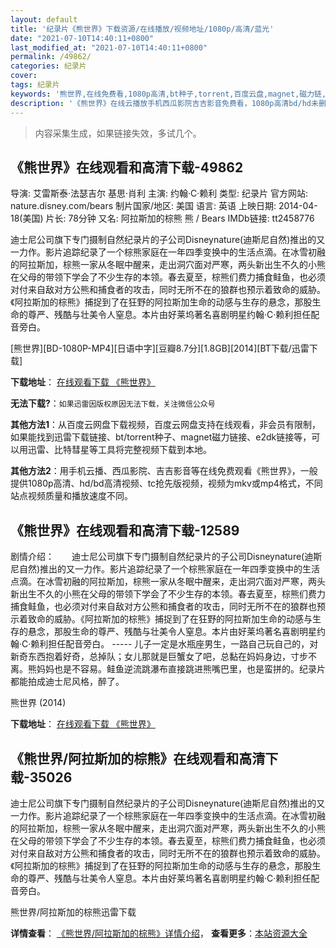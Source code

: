 ```yaml
---
layout: default
title: '纪录片《熊世界》下载资源/在线播放/视频地址/1080p/高清/蓝光'
date: "2021-07-10T14:40:11+0800"
last_modified_at: "2021-07-10T14:40:11+0800"
permalink: /49862/
categories: 纪录片
cover:
tags: 纪录片
keywords: '熊世界,在线免费看,1080p高清,bt种子,torrent,百度云盘,magnet,磁力链,迅雷下载资源'
description: '《熊世界》在线云播放手机西瓜影院吉吉影音免费看，1080p高清bd/hd未删减完整版和tc抢先枪版，mkv/mp4格式，附带bt/torrent种子、magnet/磁力链、百度云盘、网盘资源迅雷下载链接'
---
```


>内容采集生成，如果链接失效，多试几个。


## 《熊世界》在线观看和高清下载-49862

导演: 艾雷斯泰·法瑟吉尔 基思·肖利 主演: 约翰·C·赖利 类型: 纪录片 官方网站: nature.disney.com/bears 制片国家/地区: 美国 语言: 英语 上映日期: 2014-04-18(美国) 片长: 78分钟 又名: 阿拉斯加的棕熊 熊 / Bears IMDb链接: tt2458776

迪士尼公司旗下专门摄制自然纪录片的子公司Disneynature(迪斯尼自然)推出的又一力作。影片追踪纪录了一个棕熊家庭在一年四季变换中的生活点滴。在冰雪初融的阿拉斯加，棕熊一家从冬眠中醒来，走出洞穴面对严寒，两头新出生不久的小熊在父母的带领下学会了不少生存的本领。春去夏至，棕熊们费力捕食鲑鱼，也必须对付来自敌对方公熊和捕食者的攻击，同时无所不在的狼群也预示着致命的威胁。《阿拉斯加的棕熊》捕捉到了在狂野的阿拉斯加生命的动感与生存的悬念，那股生命的尊严、残酷与壮美令人窒息。本片由好莱坞著名喜剧明星约翰·C·赖利担任配音旁白。


[熊世界][BD-1080P-MP4][日语中字][豆瓣8.7分][1.8GB][2014][BT下载/迅雷下载]

**下载地址**： [在线观看下载 《熊世界》](https://www.btdx8.com/torrent/bears_2014.html) 


**无法下载?**：`如果迅雷因版权原因无法下载，关注微信公众号 `

**其他方法1**：从百度云网盘下载视频，百度云网盘支持在线观看，非会员有限制，如果能找到迅雷下载链接、bt/torrent种子、magnet磁力链接、e2dk链接等，可以用迅雷、比特彗星等工具将完整视频下载到本地。

**其他方法2**：用手机云播、西瓜影院、吉吉影音等在线免费观看《熊世界》，一般提供1080p高清、hd/bd高清视频、tc抢先版视频，视频为mkv或mp4格式，不同站点视频质量和播放速度不同。


## 《熊世界》在线观看和高清下载-12589

剧情介绍：　　迪士尼公司旗下专门摄制自然纪录片的子公司Disneynature(迪斯尼自然)推出的又一力作。影片追踪纪录了一个棕熊家庭在一年四季变换中的生活点滴。在冰雪初融的阿拉斯加，棕熊一家从冬眠中醒来，走出洞穴面对严寒，两头新出生不久的小熊在父母的带领下学会了不少生存的本领。春去夏至，棕熊们费力捕食鲑鱼，也必须对付来自敌对方公熊和捕食者的攻击，同时无所不在的狼群也预示着致命的威胁。《阿拉斯加的棕熊》捕捉到了在狂野的阿拉斯加生命的动感与生存的悬念，那股生命的尊严、残酷与壮美令人窒息。本片由好莱坞著名喜剧明星约翰·C·赖利担任配音旁白。  ----- 儿子一定是水瓶座男生，一路自己玩自己的，对新奇东西抱着好奇，总掉队；女儿那就是巨蟹女了吧，总黏在妈妈身边，寸步不离。熊妈妈也是不容易。鲑鱼逆流跳瀑布直接跳进熊嘴巴里，也是蛮拼的。纪录片都能拍成迪士尼风格，醉了。


熊世界 (2014)

**下载地址**： [在线观看下载 《熊世界》](https://www.btbtdy.me/btdy/dy6761.html) 


## 《熊世界/阿拉斯加的棕熊》在线观看和高清下载-35026

迪士尼公司旗下专门摄制自然纪录片的子公司Disneynature(迪斯尼自然)推出的又一力作。影片追踪纪录了一个棕熊家庭在一年四季变换中的生活点滴。在冰雪初融的阿拉斯加，棕熊一家从冬眠中醒来，走出洞穴面对严寒，两头新出生不久的小熊在父母的带领下学会了不少生存的本领。春去夏至，棕熊们费力捕食鲑鱼，也必须对付来自敌对方公熊和捕食者的攻击，同时无所不在的狼群也预示着致命的威胁。《阿拉斯加的棕熊》捕捉到了在狂野的阿拉斯加生命的动感与生存的悬念，那股生命的尊严、残酷与壮美令人窒息。本片由好莱坞著名喜剧明星约翰&middot;C·赖利担任配音旁白。<!---剧情end--->


熊世界/阿拉斯加的棕熊迅雷下载

**详情查看**： [《熊世界/阿拉斯加的棕熊》详情介绍](/movie/35026/)， **查看更多**：[本站资源大全](/movie/t/all/)

